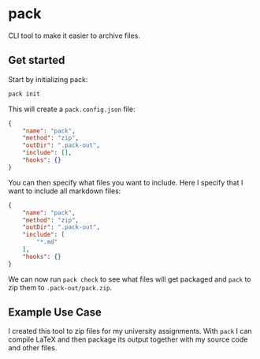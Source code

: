 # pack

CLI tool to make it easier to archive files.

## Get started

Start by initializing pack:

```bash
pack init
```

This will create a `pack.config.json` file:

```json
{
    "name": "pack",
    "method": "zip",
    "outDir": ".pack-out",
    "include": [],
    "hooks": {}
}
```

You can then specify what files you want to include. Here I specify that I want to include all markdown files:

```json
{
    "name": "pack",
    "method": "zip",
    "outDir": ".pack-out",
    "include": [
        "*.md"
    ],
    "hooks": {}
}
```

We can now run `pack check` to see what files will get packaged and `pack` to zip them to `.pack-out/pack.zip`.

## Example Use Case

I created this tool to zip files for my university assignments. With `pack` I can compile LaTeX and then package its output together with my source code and other files.

